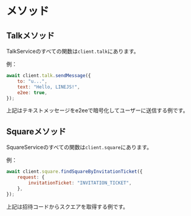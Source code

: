 # メソッド

## Talkメソッド

TalkServiceのすべての関数は`client.talk`にあります。

例：

```js
await client.talk.sendMessage({
    to: "u...",
    text: "Hello, LINEJS!",
    e2ee: true,
});
```

上記はテキストメッセージをe2eeで暗号化してユーザーに送信する例です。

## Squareメソッド

SquareServiceのすべての関数は`client.square`にあります。

例：

```js
await client.square.findSquareByInvitationTicket({
    request: {
        invitationTicket: "INVITATION_TICKET",
    },
});
```

上記は招待コードからスクエアを取得する例です。
